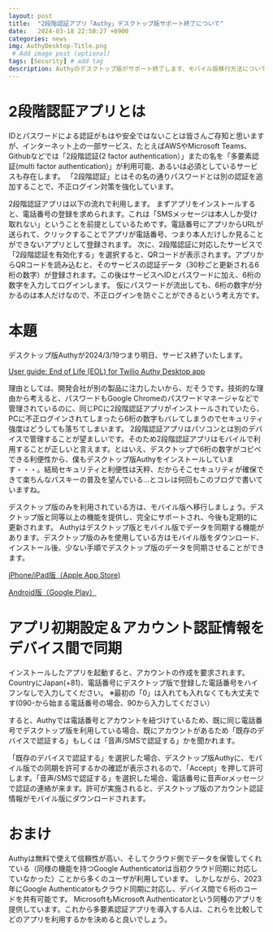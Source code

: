```yaml
---
layout: post
title:  "2段階認証アプリ「Authy」デスクトップ版サポート終了について"
date:   2024-03-18 22:50:27 +0900
categories: news
img: AuthyDesktop-Title.png
 # Add image post (optional)
tags: [Security] # add tag
description: Authyのデスクトップ版がサポート終了します、モバイル版移行方法についてまとめました
---
```


# 2段階認証アプリとは
IDとパスワードによる認証がもはや安全ではないことは皆さんご存知と思いますが、インターネット上の一部サービス、たとえばAWSやMicrosoft Teams、Githubなどでは「2段階認証(2 factor authentication）」またの名を「多要素認証(multi factor authentication)」が利用可能、あるいは必須としているサービスも存在します。
「2段階認証」とはその名の通りパスワードとは別の認証を追加することで、不正ログイン対策を強化しています。

2段階認証アプリは以下の流れで利用します。
まずアプリをインストールすると、電話番号の登録を求められます。これは「SMSメッセージは本人しか受け取れない」ということを前提としているためです。電話番号にアプリからURLが送られて、クリックすることでアプリが電話番号、つまり本人だけしか見ることができないアプリとして登録されます。
次に、2段階認証に対応したサービスで「2段階認証を有効化する」を選択すると、QRコードが表示されます。アプリからQRコードを読み込むと、そのサービスの認証データ（30秒ごと更新される6桁の数字）が登録されます。この後はサービスへIDとパスワードに加え、6桁の数字を入力してログインします。
仮にパスワードが流出しても、6桁の数字が分かるのは本人だけなので、不正ログインを防ぐことができるという考え方です。

# 本題
デスクトップ版Authyが2024/3/19つまり明日、サービス終了いたします。

[User guide: End of Life (EOL) for Twilio Authy Desktop app](https://help.twilio.com/articles/22771146070299-User-guide-End-of-Life-EOL-for-Twilio-Authy-Desktop-app)

理由としては、開発会社が別の製品に注力したいから、だそうです。技術的な理由から考えると、パスワードもGoogle Chromeのパスワードマネージャなどで管理されているのに、同じPCに2段階認証アプリがインストールされていたら、PCに不正ログインされてしまったら6桁の数字もバレてしまうのでセキュリティ強度はどうしても落ちてしまいます。
2段階認証アプリはパソコンとは別のデバイスで管理することが望ましいです。そのため2段階認証アプリはモバイルで利用することが正しいと言えます。とはいえ、デスクトップで6桁の数字がコピペできる利便性から、僕もデスクトップ版Authyをインストールしています・・・。結局セキュリティと利便性は天秤、だからそこセキュリティが確保できて楽ちんなパスキーの普及を望んでいる…とコレは何回もこのブログで書いていますね。

デスクトップ版のみを利用されている方は、モバイル版へ移行しましょう。デスクトップ版と同等以上の機能を提供し、完全にサポートされ、今後も定期的に更新されます。
Authyはデスクトップ版とモバイル版でデータを同期する機能があります。デスクトップ版のみを使用している方はモバイル版をダウンロード、インストール後、少ない手順でデスクトップ版のデータを同期させることができます。

[iPhone/iPad版（Apple App Store)](https://apps.apple.com/us/app/authy/id494168017)

[Android版（Google Play）](https://play.google.com/store/apps/details?id=com.authy.authy&pli=1)

# アプリ初期設定＆アカウント認証情報をデバイス間で同期

インストールしたアプリを起動すると、アカウントの作成を要求されます。
CountryにJapan(+81)、電話番号にデスクトップ版で登録した電話番号をハイフンなしで入力してください。
※最初の「0」は入れても入れなくても大丈夫です(090-から始まる電話番号の場合、90から入力してください）

すると、Authyでは電話番号とアカウントを紐づけているため、既に同じ電話番号でデスクトップ版を利用している場合、既にアカウントがあるため「既存のデバイスで認証する」もしくは「音声/SMSで認証する」かを聞かれます。

「既存のデバイスで認証する」を選択した場合、デスクトップ版Authyに、モバイル版での同期を許可するかの確認が表示されるので、「Accept」を押して許可します。「音声/SMSで認証する」を選択した場合、電話番号に音声orメッセージで認証の連絡が来ます。許可が実施されると、デスクトップ版のアカウント認証情報がモバイル版にダウンロードされます。

# おまけ
Authyは無料で使えて信頼性が高い、そしてクラウド側でデータを保管してくれている（同様の機能を持つGoogle Authenticatorは当初クラウド同期に対応していなかった）ことから多くのユーザが利用しています。
しかしながら、2023年にGoogle Authenticatorもクラウド同期に対応し、デバイス間で６桁のコードを共有可能です。
MicrosoftもMicrosoft Authenticatorという同種のアプリを提供しています。これから多要素認証アプリを導入する人は、これらを比較してどのアプリを利用するかを決めると良いでしょう。